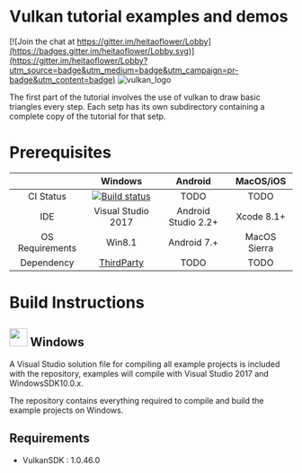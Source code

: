 Vulkan tutorial examples and demos
===============

[![Join the chat at https://gitter.im/heitaoflower/Lobby](https://badges.gitter.im/heitaoflower/Lobby.svg)](https://gitter.im/heitaoflower/Lobby?utm_source=badge&utm_medium=badge&utm_campaign=pr-badge&utm_content=badge)
![vulkan_logo](Docs/assets/vulkanlogo.png)

The first part of the tutorial involves the use of vulkan to draw basic triangles every step. Each setp has its own subdirectory containing a complete copy of the tutorial for that setp.

# Prerequisites
| | Windows | Android | MacOS/iOS |
|:---:|:---:|:---:|:---:|
|CI Status|[![Build status](https://ci.appveyor.com/api/projects/status/994t283721pa8fo8/branch/master?svg=true)](https://ci.appveyor.com/project/heitaoflower/vulkan-tutorial/branch/master)|TODO |TODO|
|IDE| Visual Studio 2017 | Android Studio 2.2+| Xcode 8.1+ |
|OS Requirements| Win8.1 | Android 7.+| MacOS Sierra |
|Dependency| [ThirdParty](https://github.com/heitaoflower/vulkan-tutorial-3rdparty) | TODO | TODO |

# Build Instructions
## <img src="Docs/assets/windowslogo.png" alt="" height="32px"> Windows
A Visual Studio solution file for compiling all example projects is included with the repository, examples will compile with Visual Studio 2017 and WindowsSDK10.0.x.

The repository contains everything required to compile and build the example projects on Windows.

## Requirements
* VulkanSDK : 1.0.46.0
